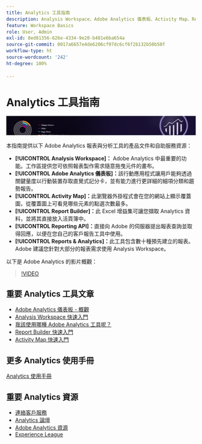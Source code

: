 ```yaml
---
title: Analytics 工具指南
description: Analysis Workspace、Adobe Analytics 儀表板、Activity Map、Report Builder、Reporting API 以及 Reports & Analytics 的產品文件和自助服務。
feature: Workspace Basics
role: User, Admin
exl-id: 8ed81356-626e-4334-9e20-b481e6ba654a
source-git-commit: 0017a6657e4de6206cf97dc6cf6f2b132b50b50f
workflow-type: ht
source-wordcount: '242'
ht-degree: 100%

---
```


# Analytics 工具指南

![橫幅](../../assets/doc_banner_analyze.png)

本指南提供以下 Adobe Analytics 報表與分析工具的產品文件和自助服務資源：

* **[!UICONTROL Analysis Workspace]：** Adobe Analytics 中最重要的功能。工作區提供您可依照報表製作需求隨意拖曳元件的畫布。
* **[!UICONTROL Adobe Analytics 儀表板]：**&#x200B;該行動應用程式讓用戶能夠透過關鍵量度以行動裝置存取直覺式記分卡，並有能力進行更詳細的細項分類和趨勢報告。
* **[!UICONTROL Activity Map]：**&#x200B;此瀏覽器外掛程式會在您的網站上顯示覆蓋圖，從覆蓋圖上可看見哪些元素的點選次數最多。
* **[!UICONTROL Report Builder]：**&#x200B;此 Excel 增益集可讓您擷取 Analytics 資料，並將其直接放入活頁簿中。
* **[!UICONTROL Reporting API]：**&#x200B;直接向 Adobe 的伺服器提出報表查詢並取得回應，以便在您自己的客戶報告工具中使用。
* **[!UICONTROL Reports &amp; Analytics]：**&#x200B;此工具包含數十種預先建立的報表。Adobe 建議您針對大部分的報表需求使用 Analysis Workspace。

以下是 Adobe Analytics 的影片概觀：

>[!VIDEO](https://video.tv.adobe.com/v/27429/?quality=12)

## 重要 Analytics 工具文章

* [Adobe Analytics 儀表板 - 概觀](/help/analyze/mobile-app/home.md)
* [Analysis Workspace 快速入門](analysis-workspace/home.md)
* [我該使用哪種 Adobe Analytics 工具呢？](/help/admin/get-started/which-analytics-tool.md)
* [Report Builder 快速入門](report-builder/home.md)
* [Activity Map 快速入門](activity-map/activity-map.md)

## 更多 Analytics 使用手冊

[Analytics 使用手冊](https://experienceleague.adobe.com/docs/analytics.html)

## 重要 Analytics 資源

* [連絡客戶服務](https://experienceleague.adobe.com/?support-solution=Analytics#support)
* [Analytics 論壇](https://forums.adobe.com/community/experience-cloud/analytics-cloud/analytics)
* [Adobe Analytics 資源](https://forums.adobe.com/message/10660755)
* [Experience League](https://landing.adobe.com/experience-league/)
